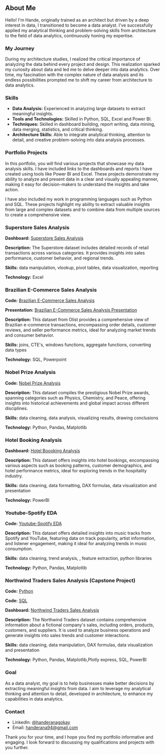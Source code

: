 ## About Me

Hello! I'm Hande, originally trained as an architect but driven by a deep interest in data, I transitioned to become a data analyst. I've successfully applied my analytical thinking and problem-solving skills from architecture to the field of data analytics, continuously honing my expertise.

### My Journey

During my architecture studies, I realized the critical importance of analyzing the data behind every project and design. This realization sparked my curiosity about data and led me to delve deeper into data analytics. Over time, my fascination with the complex nature of data analysis and its endless possibilities prompted me to shift my career from architecture to data analytics.

### Skills

- **Data Analysis:** Experienced in analyzing large datasets to extract meaningful insights.
- **Tools and Technologies:** Skilled in Python, SQL, Excel and Power BI.
- **Techniques:** Skilled in dashboard building, report writing, data mining, data merging, statistics, and critical thinking.
- **Architecture Skills:** Able to integrate analytical thinking, attention to detail, and creative problem-solving into data analysis processes.

### Portfolio Projects

In this portfolio, you will find various projects that showcase my data analysis skills. I have included links to the dashboards and reports I have created using tools like Power BI and Excel. These projects demonstrate my ability to analyze and present data in a clear and visually appealing manner, making it easy for decision-makers to understand the insights and take action.

I have also included my work in programming languages such as Python and SQL. These projects highlight my ability to extract valuable insights from large and complex datasets and to combine data from multiple sources to create a comprehensive view.

### Superstore Sales Analysis

**Dashboard:** [Superstore Sales Analysis](https://github.com/handerana/portfolio_projects/blob/main/Superstore%20Sales%20Dashboard.pdf)

**Description:** The Superstore dataset includes detailed records of retail transactions across various categories. It provides insights into sales performance, customer behavior, and regional trends.

**Skills:** data manipulation, vlookup, pivot tables, data visualization, reporting

**Technology:** Excel

### Brazilian E-Commerce Sales Analysis

**Code:** [Brazilian E-Commerce Sales Analysis](https://github.com/handerana/portfolio_projects/blob/main/Brazilian%20E-Commerce%20Sales%20Analysis.sql)

**Presentation:** [Brazilian E-Commerce Sales Analysis Presentation](https://github.com/handerana/portfolio_projects/blob/main/Brazilian%20E-Commerce%20Sales%20Analysis%20Presentation.pdf)

**Description:** This dataset from Olist provides a comprehensive view of Brazilian e-commerce transactions, encompassing order details, customer reviews, and seller performance metrics, ideal for analyzing market trends and consumer behavior.

**Skills:** joins, CTE's, windows functions, aggregate functions, converting data types

**Technology:** SQL, Powerpoint

### Nobel Prize Analysis

**Code:** [Nobel Prize Analysis](https://github.com/handerana/portfolio_projects/blob/main/Nobel%20Prizes%20Analysis.ipynb)

**Description:** This dataset compiles the prestigious Nobel Prize awards, spanning categories such as Physics, Chemistry, and Peace, offering insights into historical achievements and global impact across different disciplines.

**Skills:** data cleaning, data analysis, visualizing results, drawing conclusions

**Technology:** Python, Pandas, Matplotlib

### Hotel Booking Analysis

**Dashboard:** [Hotel Boooking Analysis](https://github.com/handerana/portfolio_projects/blob/main/Hotel%20Booking%20Dashboard.pdf)

**Description:** This dataset offers insights into hotel bookings, encompassing various aspects such as booking patterns, customer demographics, and hotel performance metrics, ideal for exploring trends in the hospitality industry.

**Skills:** data cleaning, data formatting, DAX formulas, data visualization and presentation

**Technology:** PowerBI

### Youtube-Spotify EDA

**Code:** [Youtube-Spotify EDA](https://github.com/handerana/portfolio_projects/blob/main/Youtube-Spotify%20EDA.ipynb)

**Description:** This dataset offers detailed insights into music tracks from Spotify and YouTube, featuring data on track popularity, artist information, and listener engagement, making it ideal for analyzing trends in music consumption.

**Skills:** data cleaning, trend analysis, , feature extraction, python libraries

**Technology:** Python, Pandas, Matplotlib

### Northwind Traders Sales Analysis (Capstone Project)

**Code:** [Python](https://github.com/handerana/portfolio_projects/blob/main/Northwind%20Traders%20Sales%20Analysis.ipynb)

**Code:** [SQL](https://github.com/handerana/portfolio_projects/blob/main/Northwind%20Traders%20%20Sales%20Analysis%20SQL.sql)

**Dashboard:** [Northwind Traders Sales Analysis](https://github.com/handerana/portfolio_projects/edit/main/Northwind%20Traders%20Sales%20Analysis%20Dashboard.pdf)

**Description:** The Northwind Traders dataset contains comprehensive information about a fictional company's sales, including orders, products, customers, and suppliers. It is used to analyze business operations and generate insights into sales trends and customer interactions.

**Skills:** data cleaning, data manipulation,  DAX formulas, data visualization and presentation


**Technology:** Python, Pandas, Matplotlib,Plotly express, SQL, PowerBI


### Goal

As a data analyst, my goal is to help businesses make better decisions by extracting meaningful insights from data. I aim to leverage my analytical thinking and attention to detail, developed in architecture, to enhance my capabilities in data analytics.

### Contact

- LinkedIn: [@handeranagokay](https://www.linkedin.com/in/hande-rana-g%C3%B6kay-0963251b1?utm_source=share&utm_campaign=share_via&utm_content=profile&utm_medium=android_app)
- Email: handerana94@gmail.com

Thank you for your time, and I hope you find my portfolio informative and engaging. I look forward to discussing my qualifications and projects with you further.

